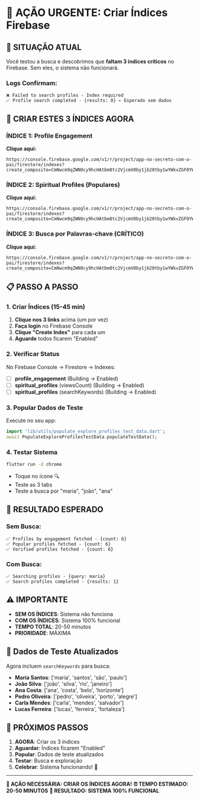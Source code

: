 # 🚨 AÇÃO URGENTE: Criar Índices Firebase

## 🎯 **SITUAÇÃO ATUAL**

Você testou a busca e descobrimos que **faltam 3 índices críticos** no Firebase. Sem eles, o sistema não funcionará.

### **Logs Confirmam:**
```
❌ Failed to search profiles - Index required
✅ Profile search completed - {results: 0} ← Esperado sem dados
```

## 🔗 **CRIAR ESTES 3 ÍNDICES AGORA**

### **ÍNDICE 1: Profile Engagement**
**Clique aqui:**
```
https://console.firebase.google.com/v1/r/project/app-no-secreto-com-o-pai/firestore/indexes?create_composite=CmNwcm9qZWN0cy9hcHAtbm8tc2VjcmV0by1jb20tby1wYWkvZGF0YWJhc2VzLyhkZWZhdWx0KS9jb2xsZWN0aW9uR3JvdXBzL3Byb2ZpbGVfZW5nYWdlbWVudC9pbmRleGVzL18QARocChhpc0VsaWdpYmxlRm9yRXhwbG9yYXRpb24QARoTCg9lbmdhZ2VtZW50U2NvcmUQAhoMCghfX25hbWVfXxAC
```

### **ÍNDICE 2: Spiritual Profiles (Populares)**
**Clique aqui:**
```
https://console.firebase.google.com/v1/r/project/app-no-secreto-com-o-pai/firestore/indexes?create_composite=CmNwcm9qZWN0cy9hcHAtbm8tc2VjcmV0by1jb20tby1wYWkvZGF0YWJhc2VzLyhkZWZhdWx0KS9jb2xsZWN0aW9uR3JvdXBzL3NwaXJpdHVhbF9wcm9maWxlcy9pbmRleGVzL18QARocChhoYXNDb21wbGV0ZWRTaW5haXNDb3Vyc2UQARoMCghpc0FjdGl2ZRABGg4KCmlzVmVyaWZpZWQQARoOCgp2aWV3c0NvdW50EAIaDAoIX19uYW1lX18QAg
```

### **ÍNDICE 3: Busca por Palavras-chave (CRÍTICO)**
**Clique aqui:**
```
https://console.firebase.google.com/v1/r/project/app-no-secreto-com-o-pai/firestore/indexes?create_composite=CmNwcm9qZWN0cy9hcHAtbm8tc2VjcmV0by1jb20tby1wYWkvZGF0YWJhc2VzLyhkZWZhdWx0KS9jb2xsZWN0aW9uR3JvdXBzL3NwaXJpdHVhbF9wcm9maWxlcy9pbmRleGVzL18QARoSCg5zZWFyY2hLZXl3b3JkcxgBGhwKGGhhc0NvbXBsZXRlZFNpbmFpc0NvdXJzZRABGgwKCGlzQWN0aXZlEAEaDgoKaXNWZXJpZmllZRABGgcKA2FnZRABGgwKCF9fbmFtZV9fEAE
```

## 📋 **PASSO A PASSO**

### **1. Criar Índices (15-45 min)**
1. **Clique nos 3 links** acima (um por vez)
2. **Faça login** no Firebase Console
3. **Clique "Create Index"** para cada um
4. **Aguarde** todos ficarem "Enabled"

### **2. Verificar Status**
No Firebase Console → Firestore → Indexes:
- [ ] **profile_engagement** (Building → Enabled)
- [ ] **spiritual_profiles** (viewsCount) (Building → Enabled)  
- [ ] **spiritual_profiles** (searchKeywords) (Building → Enabled)

### **3. Popular Dados de Teste**
Execute no seu app:
```dart
import 'lib/utils/populate_explore_profiles_test_data.dart';
await PopulateExploreProfilesTestData.populateTestData();
```

### **4. Testar Sistema**
```bash
flutter run -d chrome
```
- Toque no ícone 🔍
- Teste as 3 tabs
- Teste a busca por "maria", "joão", "ana"

## 🎯 **RESULTADO ESPERADO**

### **Sem Busca:**
```
✅ Profiles by engagement fetched - {count: 6}
✅ Popular profiles fetched - {count: 6}
✅ Verified profiles fetched - {count: 6}
```

### **Com Busca:**
```
✅ Searching profiles - {query: maria}
✅ Search profiles completed - {results: 1}
```

## ⚠️ **IMPORTANTE**

- **SEM OS ÍNDICES**: Sistema não funciona
- **COM OS ÍNDICES**: Sistema 100% funcional
- **TEMPO TOTAL**: 20-50 minutos
- **PRIORIDADE**: MÁXIMA

## 🧪 **Dados de Teste Atualizados**

Agora incluem `searchKeywords` para busca:
- **Maria Santos**: ['maria', 'santos', 'são', 'paulo']
- **João Silva**: ['joão', 'silva', 'rio', 'janeiro']
- **Ana Costa**: ['ana', 'costa', 'belo', 'horizonte']
- **Pedro Oliveira**: ['pedro', 'oliveira', 'porto', 'alegre']
- **Carla Mendes**: ['carla', 'mendes', 'salvador']
- **Lucas Ferreira**: ['lucas', 'ferreira', 'fortaleza']

## 🚀 **PRÓXIMOS PASSOS**

1. **AGORA**: Criar os 3 índices
2. **Aguardar**: Índices ficarem "Enabled"
3. **Popular**: Dados de teste atualizados
4. **Testar**: Busca e exploração
5. **Celebrar**: Sistema funcionando! 🎉

---

**🚨 AÇÃO NECESSÁRIA: CRIAR OS ÍNDICES AGORA!**
**⏰ TEMPO ESTIMADO: 20-50 MINUTOS**
**🎯 RESULTADO: SISTEMA 100% FUNCIONAL**